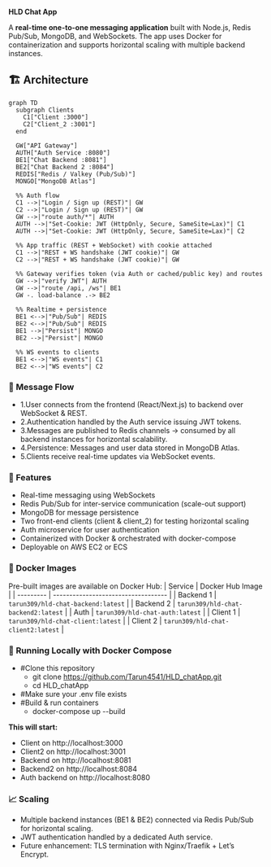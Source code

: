 **HLD Chat App**

A **real-time one-to-one messaging application** built with Node.js, Redis Pub/Sub, MongoDB, and WebSockets.
The app uses Docker for containerization and supports horizontal scaling with multiple backend instances.

## 🏗 Architecture

```mermaid
graph TD
  subgraph Clients
    C1["Client :3000"]
    C2["Client_2 :3001"]
  end

  GW["API Gateway"]
  AUTH["Auth Service :8080"]
  BE1["Chat Backend :8081"]
  BE2["Chat Backend 2 :8084"]
  REDIS["Redis / Valkey (Pub/Sub)"]
  MONGO["MongoDB Atlas"]

  %% Auth flow
  C1 -->|"Login / Sign up (REST)"| GW
  C2 -->|"Login / Sign up (REST)"| GW
  GW -->|"route auth/*"| AUTH
  AUTH -->|"Set-Cookie: JWT (HttpOnly, Secure, SameSite=Lax)"| C1
  AUTH -->|"Set-Cookie: JWT (HttpOnly, Secure, SameSite=Lax)"| C2

  %% App traffic (REST + WebSocket) with cookie attached
  C1 -->|"REST + WS handshake (JWT cookie)"| GW
  C2 -->|"REST + WS handshake (JWT cookie)"| GW

  %% Gateway verifies token (via Auth or cached/public key) and routes
  GW -->|"verify JWT"| AUTH
  GW -->|"route /api, /ws"| BE1
  GW -. load-balance .-> BE2

  %% Realtime + persistence
  BE1 <-->|"Pub/Sub"| REDIS
  BE2 <-->|"Pub/Sub"| REDIS
  BE1 -->|"Persist"| MONGO
  BE2 -->|"Persist"| MONGO

  %% WS events to clients
  BE1 <-->|"WS events"| C1
  BE2 <-->|"WS events"| C2
```

### 📩 Message Flow
- 1.User connects from the frontend (React/Next.js) to backend over WebSocket & REST.
- 2.Authentication handled by the Auth service issuing JWT tokens.
- 3.Messages are published to Redis channels → consumed by all backend instances for horizontal scalability.
- 4.Persistence: Messages and user data stored in MongoDB Atlas.
- 5.Clients receive real-time updates via WebSocket events.

### 📝 Features
- Real-time messaging using WebSockets
- Redis Pub/Sub for inter-service communication (scale-out support)
- MongoDB for message persistence
- Two front-end clients (client & client_2) for testing horizontal scaling
- Auth microservice for user authentication
- Containerized with Docker & orchestrated with docker-compose
- Deployable on AWS EC2 or ECS

### 🐳 Docker Images
Pre-built images are available on Docker Hub:
| Service   | Docker Hub Image                    |
| --------- | ----------------------------------- |
| Backend 1 | `tarun309/hld-chat-backend:latest`  |
| Backend 2 | `tarun309/hld-chat-backend2:latest` |
| Auth      | `tarun309/hld-chat-auth:latest`     |
| Client 1  | `tarun309/hld-chat-client:latest`   |
| Client 2  | `tarun309/hld-chat-client2:latest`  |

### 🚀 Running Locally with Docker Compose
- #Clone this repository
  - git clone https://github.com/Tarun4541/HLD_chatApp.git
  - cd HLD_chatApp
- #Make sure your .env file exists 
- #Build & run containers
  - docker-compose up --build

**This will start:**
  - Client on http://localhost:3000
  - Client2 on http://localhost:3001
  - Backend on http://localhost:8081
  - Backend2 on http://localhost:8084
  - Auth backend on http://localhost:8080

### 📈 Scaling
  - Multiple backend instances (BE1 & BE2) connected via Redis Pub/Sub for horizontal scaling.
  - JWT authentication handled by a dedicated Auth service.
  - Future enhancement: TLS termination with Nginx/Traefik + Let’s Encrypt.

